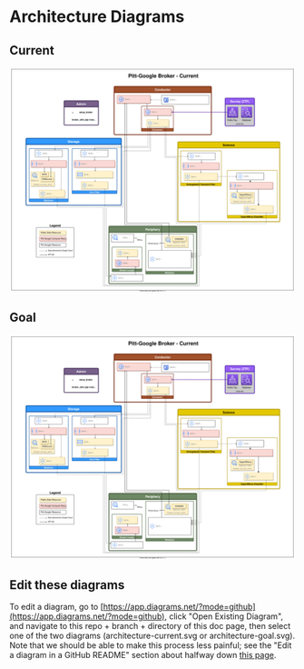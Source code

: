 # Architecture Diagrams

## Current

![Current Architecture](architecture-current.svg)

## Goal

![Current Architecture](architecture-current.svg)

## Edit these diagrams

To edit a diagram, go to [https://app.diagrams.net/?mode=github](https://app.diagrams.net/?mode=github), click "Open Existing Diagram", and navigate to this repo + branch + directory of this doc page, then select one of the two diagrams (architecture-current.svg or architecture-goal.svg).
Note that we should be able to make this process less painful; see the "Edit a diagram in a GitHub README" section about halfway down [this page](https://www.diagrams.net/blog/embed-diagrams-github-markdown).
